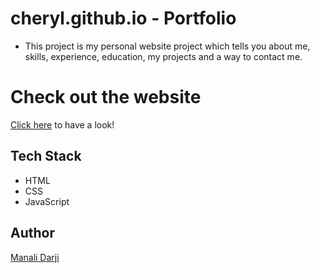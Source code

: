 # cheryl.github.io - Portfolio
- This project is my personal website project which tells you about me, skills, experience, education, my projects and a way to contact me.

# Check out the website

[Click here]() to have a look!


## Tech Stack
- HTML
- CSS
- JavaScript

## Author
[Manali Darji]()